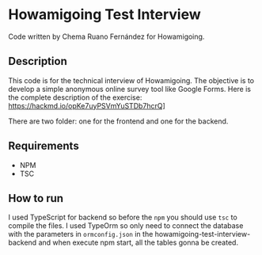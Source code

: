 # Howamigoing Test Interview

Code written by Chema Ruano Fernández for Howamigoing.

## Description
This code is for the technical interview of Howamigoing. The objective is to develop a simple anonymous online survey tool like Google Forms.
Here is the complete description of the exercise: https://hackmd.io/opKe7uyPSVmYuSTDb7hcrQ]

There are two folder: one for the frontend and one for the backend.

## Requirements
  * NPM
  * TSC

## How to run
I used TypeScript for backend so before the `npm` you should use `tsc` to compile the files.
I used TypeOrm so only need to connect the database with the parameters in `ormconfig.json` in the howamigoing-test-interview-backend and when execute npm start, all the tables gonna be created.
